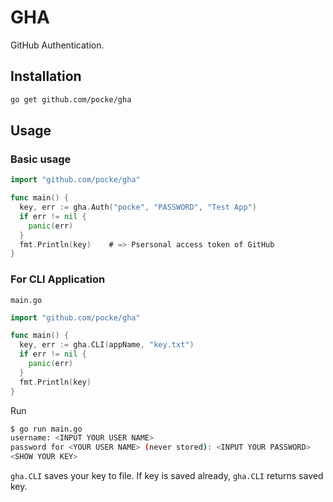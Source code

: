 GHA
======

GitHub Authentication.



Installation
---------

```sh
go get github.com/pocke/gha
```


Usage
------


### Basic usage


```go
import "github.com/pocke/gha"

func main() {
  key, err := gha.Auth("pocke", "PASSWORD", "Test App")
  if err != nil {
    panic(err)
  }
  fmt.Println(key)    # => Psersonal access token of GitHub
}
```

### For CLI Application

`main.go`

```go
import "github.com/pocke/gha"

func main() {
  key, err := gha.CLI(appName, "key.txt")
  if err != nil {
    panic(err)
  }
  fmt.Println(key)
}
```

Run

```sh
$ go run main.go
username: <INPUT YOUR USER NAME>
password for <YOUR USER NAME> (never stored): <INPUT YOUR PASSWORD>
<SHOW YOUR KEY>
```


`gha.CLI` saves your key to file.
If key is saved already, `gha.CLI` returns saved key.
